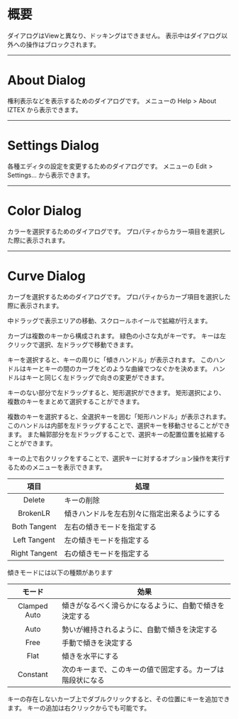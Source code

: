 
# 概要

ダイアログはViewと異なり、ドッキングはできません。
表示中はダイアログ以外への操作はブロックされます。

---

# About Dialog

権利表示などを表示するためのダイアログです。
メニューの Help > About IZTEX から表示できます。

---

# Settings Dialog

各種エディタの設定を変更するためのダイアログです。
メニューの Edit > Settings... から表示できます。

---

# Color Dialog

カラーを選択するためのダイアログです。
プロパティからカラー項目を選択した際に表示されます。

---

# Curve Dialog

カーブを選択するためのダイアログです。
プロパティからカーブ項目を選択した際に表示されます。

中ドラッグで表示エリアの移動、スクロールホイールで拡縮が行えます。

カーブは複数のキーから構成されます。
緑色の小さな丸がキーです。
キーは左クリックで選択、左ドラッグで移動できます。

キーを選択すると、キーの周りに「傾きハンドル」が表示されます。
このハンドルはキーとキーの間のカーブをどのような曲線でつなぐかを決めます。
ハンドルはキーと同じく左ドラッグで向きの変更ができます。

キーのない部分で左ドラッグすると、矩形選択ができます。
矩形選択により、複数のキーをまとめて選択することができます。

複数のキーを選択すると、全選択キーを囲む「矩形ハンドル」が表示されます。
このハンドルは内部を左ドラッグすることで、選択キーを移動させることができます。
また輪郭部分を左ドラッグすることで、選択キーの配置位置を拡縮することができます。

キーの上で右クリックをすることで、選択キーに対するオプション操作を実行するためのメニューを表示できます。

|  項目  |  処理  |
| :----: | ---- |
| Delete | キーの削除 |
| BrokenLR | 傾きハンドルを左右別々に指定出来るようにする |
| Both Tangent | 左右の傾きモードを指定する |
| Left Tangent | 左の傾きモードを指定する |
| Right Tangent | 右の傾きモードを指定する |

傾きモードには以下の種類があります

|  モード  |  効果  |
| :----: | ---- |
| Clamped Auto | 傾きがなるべく滑らかになるように、自動で傾きを決定する |
| Auto | 勢いが維持されるように、自動で傾きを決定する |
| Free | 手動で傾きを決定する |
| Flat | 傾きを水平にする |
| Constant | 次のキーまで、このキーの値で固定する。カーブは階段状になる |

キーの存在しないカーブ上でダブルクリックすると、その位置にキーを追加できます。
キーの追加は右クリックからでも可能です。
